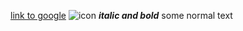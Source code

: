 <a href="https://google.com">link to google</a>
<img src="images/icon.png" alt="icon">
<b><i>italic and bold</i></b> some normal text
